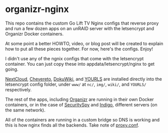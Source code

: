 # organizr-nginx

This repo contains the custom Go Lift TV Nginx configs that reverse proxy and run
a few dozen apps on an unRAID server with the letsencrypt and Organizr Docker
containers.

At some point a better HOWTO, video, or blog post will be created to explain how
to put all these pieces together. For now, here's the configs. Enjoy!

I didn't use any of the ngnix configs that come with the letsencrypt container.
You can just copy these into appdata/letsencrypt/nginx to get going.

[NextCloud](http://nextcloud.com), [Chevereto](http://chevereto.com),
[DokuWiki](http://dokuwiki.org),   and [YOURLS](https://yourls.org)
are installed directly into the letsencrypt config folder, under `www/`
at `nc/`, `img/`, `wiki/`, and `YOURLS/` respectively.

The rest of the apps, including [Organizr](https://organizr.app) are running in
their own Docker containers, or in the case of [SecuritySpy](http://bensoftware.com/securityspy/)
and [Indigo](http://indigodomo.com), different servers (on the same network).

All of the containers are running in a custom bridge so DNS is working and this
is how nginx finds all the backends. Take note of [proxy.conf](proxy.conf).
